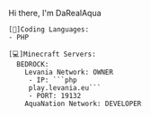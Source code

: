 Hi there, I'm DaRealAqua

```
[💾]Coding Languages: 
- PHP

[💻]Minecraft Servers:
  BEDROCK:
    Levania Network: OWNER
     - IP: ```php
     play.levania.eu```
     - PORT: 19132
    AquaNation Network: DEVELOPER
```  
